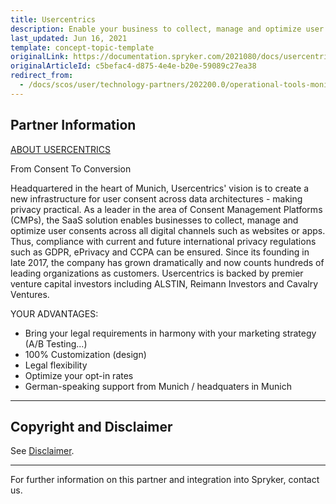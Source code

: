```yaml
---
title: Usercentrics
description: Enable your business to collect, manage and optimize user consents across all digital such as websites or apps by integrating Usercentrics into the Spryker Commerce OS.
last_updated: Jun 16, 2021
template: concept-topic-template
originalLink: https://documentation.spryker.com/2021080/docs/usercentrics
originalArticleId: c5befac4-d875-4e4e-b20e-59089c27ea38
redirect_from:
  - /docs/scos/user/technology-partners/202200.0/operational-tools-monitoring-legal-etc/usercentrics.html
---
```


## Partner Information

[ABOUT USERCENTRICS](https://usercentrics.com/)

From Consent To Conversion

Headquartered in the heart of Munich, Usercentrics' vision is to create a new infrastructure for user consent across data architectures - making privacy practical. As a leader in the area of Consent Management Platforms (CMPs), the SaaS solution enables businesses to collect, manage and optimize user consents across all digital channels such as websites or apps. Thus, compliance with current and future international privacy regulations such as GDPR, ePrivacy and CCPA can be ensured. Since its founding in late 2017, the company has grown  dramatically and now counts hundreds of leading organizations as customers. Usercentrics is backed by premier venture capital investors including ALSTIN, Reimann Investors and Cavalry Ventures.

YOUR ADVANTAGES:
* Bring your legal requirements in harmony with your marketing strategy (A/B Testing...)
* 100% Customization (design)
* Legal flexibility
* Optimize your opt-in rates
* German-speaking support from Munich / headquaters in Munich

---

## Copyright and Disclaimer

See [Disclaimer](https://github.com/spryker/spryker-documentation).

---

For further information on this partner and integration into Spryker,  contact us.

<div class="hubspot-form js-hubspot-form" data-portal-id="2770802" data-form-id="163e11fb-e833-4638-86ae-a2ca4b929a41" id="hubspot-1"></div>
